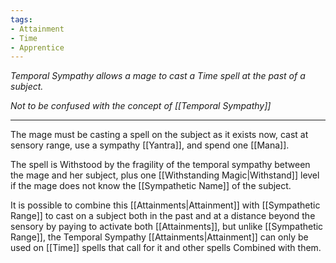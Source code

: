 ```yaml
---
tags:
- Attainment
- Time
- Apprentice
---
```


_Temporal Sympathy allows a mage to cast a Time spell at the past of a subject._

*Not to be confused with the concept of [[Temporal Sympathy]]*

---

The mage must be casting a spell on the subject as it exists now, cast at sensory range, use a sympathy [[Yantra]], and spend one [[Mana]].

The spell is Withstood by the fragility of the temporal sympathy between the mage and her subject, plus one [[Withstanding Magic|Withstand]] level if the mage does not know the [[Sympathetic Name]] of the subject.

It is possible to combine this [[Attainments|Attainment]] with [[Sympathetic Range]] to cast on a subject both in the past and at a distance beyond the sensory by paying to activate both [[Attainments]], but unlike [[Sympathetic Range]], the Temporal Sympathy [[Attainments|Attainment]] can only be used on [[Time]] spells that call for it and other spells Combined with them.